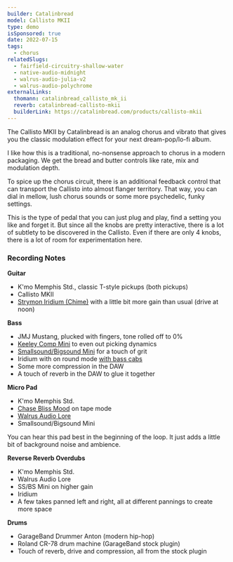 ```yaml
---
builder: Catalinbread
model: Callisto MKII
type: demo
isSponsored: true
date: 2022-07-15
tags:
  - chorus
relatedSlugs:
  - fairfield-circuitry-shallow-water
  - native-audio-midnight
  - walrus-audio-julia-v2
  - walrus-audio-polychrome
externalLinks:
  thomann: catalinbread_callisto_mk_ii
  reverb: catalinbread-callisto-mkii
  builderLink: https://catalinbread.com/products/callisto-mkii
---
```


The Callisto MKII by Catalinbread is an analog chorus and vibrato that gives you the classic modulation effect for your next dream-pop/lo-fi album.

I like how this is a traditional, no-nonsense approach to chorus in a modern packaging. We get the bread and butter controls like rate, mix and modulation depth.

To spice up the chorus circuit, there is an additional feedback control that can transport the Callisto into almost flanger territory. That way, you can dial in mellow, lush chorus sounds or some more psychedelic, funky settings.

This is the type of pedal that you can just plug and play, find a setting you like and forget it. But since all the knobs are pretty interactive, there is a lot of subtlety to be discovered in the Callisto. Even if there are only 4 knobs, there is a lot of room for experimentation here.

### Recording Notes

**Guitar**

- K'mo Memphis Std., classic T-style pickups (both pickups)
- Callisto MKII
- [Strymon Iridium (Chime)](/demos/strymon-iridium) with a little bit more gain than usual (drive at noon)

**Bass**

- JMJ Mustang, plucked with fingers, tone rolled off to 0%
- [Keeley Comp Mini](/demos/keeley-electronics-compressor-mini) to even out picking dynamics
- [Smallsound/Bigsound Mini](/demos/smallsound-bigsound-mini) for a touch of grit
- Iridium with on round mode [with bass cabs](/posts/strymon-iridium-bass-ownhammer-ir/)
- Some more compression in the DAW
- A touch of reverb in the DAW to glue it together

**Micro Pad**

- K'mo Memphis Std.
- [Chase Bliss Mood](/demos/chase-bliss-audio-mood) on tape mode
- [Walrus Audio Lore](/demos/walrus-audio-lore)
- Smallsound/Bigsound Mini

You can hear this pad best in the beginning of the loop. It just adds a little bit of background noise and ambience.

**Reverse Reverb Overdubs**

- K'mo Memphis Std.
- Walrus Audio Lore
- SS/BS Mini on higher gain
- Iridium
- A few takes panned left and right, all at different pannings to create more space

**Drums**

- GarageBand Drummer Anton (modern hip-hop)
- Roland CR-78 drum machine (GarageBand stock plugin)
- Touch of reverb, drive and compression, all from the stock plugin
